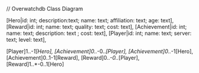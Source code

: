 // Overwatchdb Class Diagram

[Hero|id: int; description:text; name: text; affiliation: text; age: text],
[Reward|id: int; name: text; quality: text; cost: text],
[Achievement|id: int; name: text; description: text ; cost: text],
[Player|id: int; name: text; server: text; level: text],

[Player]1..*-1[Hero], 
[Achievement]0..*-0..*[Player], 
[Achievement]0..*-1[Hero],
[Achievement]0..1-1[Reward],
[Reward]0..*-0..*[Player],
[Reward]1..*-0..1[Hero]